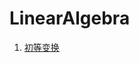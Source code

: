 # LinearAlgebra
1. [初等变换](https://github.com/hhhhfff/myNotes/tree/master/FurtherMathematics/LinearAlgebra/初等变换.md)